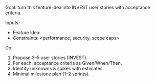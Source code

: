 Goal: turn this feature idea into INVEST user stories with acceptance criteria.

Inputs:
- Feature idea: <paste or link issue>
- Constraints: <performance, security, scope caps>

Do:
1) Propose 3–5 user stories (INVEST).
2) For each: acceptance criteria as Given/When/Then.
3) Identify unknowns & spikes with estimates.
4) Minimal milestone plan (1–2 sprints).
